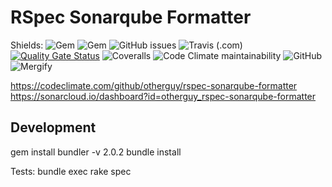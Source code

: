 # RSpec Sonarqube Formatter

Shields:
![Gem](https://img.shields.io/gem/v/rspec-sonarqube-formatter)
![Gem](https://img.shields.io/gem/dt/rspec-sonarqube-formatter)
![GitHub issues](https://img.shields.io/github/issues/otherguy/rspec-sonarqube-formatter)
![Travis (.com)](https://img.shields.io/travis/com/otherguy/rspec-sonarqube-formatter)
[![Quality Gate Status](https://sonarcloud.io/api/project_badges/measure?project=otherguy_rspec-sonarqube-formatter&metric=alert_status)](https://sonarcloud.io/dashboard?id=otherguy_rspec-sonarqube-formatter)
![Coveralls](https://img.shields.io/coveralls/github/otherguy/rspec-sonarqube-formatter)
![Code Climate maintainability](https://img.shields.io/codeclimate/maintainability/otherguy/rspec-sonarqube-formatter)
![GitHub](https://img.shields.io/github/license/otherguy/rspec-sonarqube-formatter)
![Mergify](https://img.shields.io/endpoint.svg?url=https://gh.mergify.io/badges/otherguy/rspec-sonarqube-formatter&style=flat)

https://codeclimate.com/github/otherguy/rspec-sonarqube-formatter
https://sonarcloud.io/dashboard?id=otherguy_rspec-sonarqube-formatter

## Development

gem install bundler -v 2.0.2
bundle install


Tests:
bundle exec rake spec
